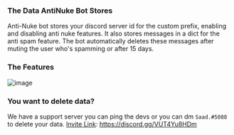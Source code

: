 ### The Data AntiNuke Bot Stores

Anti-Nuke bot stores your discord server id for the custom prefix, enabling and disabling anti nuke features. It also stores messages in a dict for the anti spam feature. The bot automatically deletes these messages after muting the user who's spamming or after 15 days.

### The Features

![image](https://media.discordapp.net/attachments/821094047543590992/993961845356498955/unknown.png)

### You want to delete data?

We have a support server you can ping the devs or you can dm `Saad.#5088` to delete your data. 
[Invite Link](https://discord.gg/VUT4Yu8HDm):   https://discord.gg/VUT4Yu8HDm
